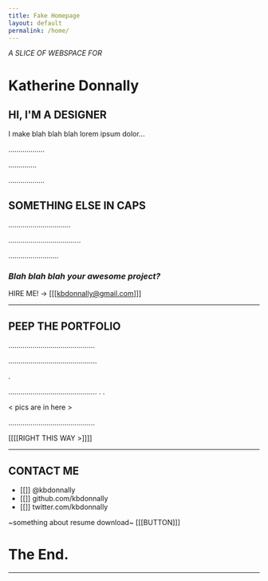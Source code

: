 ```yaml
---
title: Fake Homepage
layout: default
permalink: /home/
---
```


*A SLICE OF WEBSPACE FOR*
# Katherine Donnally

## HI, I'M A DESIGNER

I make blah blah blah lorem ipsum dolor...

..................

..............

..................

## SOMETHING ELSE IN CAPS

...............................

....................................

.........................

### *Blah blah blah your awesome project?*

HIRE ME! -> [[[kbdonnally@gmail.com]]]

***

## PEEP THE PORTFOLIO

...........................................

............................................

.

............................................
.
.

< pics are in here >

...........................................


[[[[RIGHT THIS WAY >]]]]

***

## CONTACT ME

- [[]] @kbdonnally
- [[]] github.com/kbdonnally
- [[]] twitter.com/kbdonnally

~something about resume download~ [[[BUTTON]]]

# The End.
***